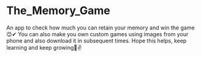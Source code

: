 # The_Memory_Game
An app to check how much you can retain your memory and win the game😊✔
You can also make you own custom games using images from your phone and also download it in subsequent times.
Hope this helps, keep learning and keep growing🌸✌
